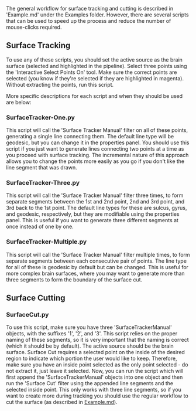 The general workflow for surface tracking and cutting is described in 'Example.md' under the Examples folder. However, there are several scripts that can be used to speed up the process and reduce the number of mouse-clicks required.

## Surface Tracking
To use any of these scripts, you should set the active source as the brain surface (selected and highlighted in the pipeline). Select three points using the 'Interactive Select Points On' tool. Make sure the correct points are selected (you know if they're selected if they are highlighted in magenta). Without extracting the points, run this script.

More specific descriptions for each script and when they should be used are below:

### SurfaceTracker-One.py
This script will call the 'Surface Tracker Manual' filter on all of these points, generating a single line connecting them. The default line type will be geodesic, but you can change it in the properties panel. You should use this script if you just want to generate lines connecting two points at a time as you proceed with surface tracking. The incremental nature of this approach allows you to change the points more easily as you go if you don't like the line segment that was drawn.

### SurfaceTracker-Three.py
This script will call the 'Surface Tracker Manual' filter three times, to form separate segments between the 1st and 2nd point, 2nd and 3rd point, and 3rd back to the 1st point. The default line types for these are sulcus, gyrus, and geodesic, respectively, but they are modifiable using the properties panel. This is useful if you want to generate three different segments at once instead of one by one.

### SurfaceTracker-Multiple.py
This script will call the 'Surface Tracker Manual' filter multiple times, to form separate segments between each consecutive pair of points. The line type for all of these is geodesic by default but can be changed. This is useful for more complex brain surfaces, where you may want to generate more than three segments to form the boundary of the surface cut.

## Surface Cutting
### SurfaceCut.py
To use this script, make sure you have three 'SurfaceTrackerManual' objects, with the suffixes '1', '2', and '3'. This script relies on the proper naming of these segments, so it is very important that the naming is correct (which it should be by default). The active source should be the brain surface. Surface Cut requires a selected point on the inside of the desired region to indicate which portion the user would like to keep. Therefore, make sure you have an inside point selected as the only point selected - do not extract it, just leave it selected. Now, you can run the script which will first append the 'SurfaceTrackerManual' objects into one object and then run the 'Surface Cut' filter using the appended line segments and the selected inside point. This only works with three line segments, so if you want to create more during tracking you should use the regular workflow to cut the surface (as described in [Example.md](../Examples/Example.md)). 
